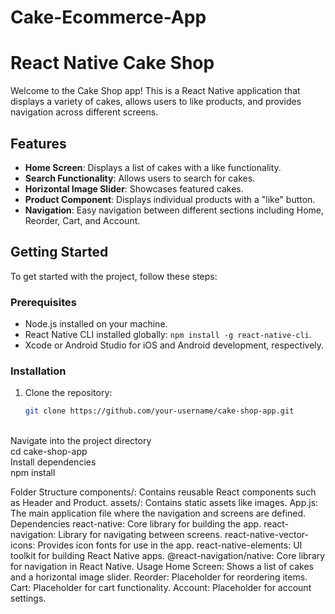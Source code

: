 # Cake-Ecommerce-App
# React Native Cake Shop

Welcome to the Cake Shop app! This is a React Native application that displays a variety of cakes, allows users to like products, and provides navigation across different screens.

## Features

- **Home Screen**: Displays a list of cakes with a like functionality.
- **Search Functionality**: Allows users to search for cakes.
- **Horizontal Image Slider**: Showcases featured cakes.
- **Product Component**: Displays individual products with a "like" button.
- **Navigation**: Easy navigation between different sections including Home, Reorder, Cart, and Account.

## Getting Started

To get started with the project, follow these steps:

### Prerequisites

- Node.js installed on your machine.
- React Native CLI installed globally: `npm install -g react-native-cli`.
- Xcode or Android Studio for iOS and Android development, respectively.

### Installation

1. Clone the repository:
   ```bash
   git clone https://github.com/your-username/cake-shop-app.git

<br>Navigate into the project directory<br>
cd cake-shop-app
<br>Install dependencies<br>
npm install

Folder Structure
components/: Contains reusable React components such as Header and Product.
assets/: Contains static assets like images.
App.js: The main application file where the navigation and screens are defined.
Dependencies
react-native: Core library for building the app.
react-navigation: Library for navigating between screens.
react-native-vector-icons: Provides icon fonts for use in the app.
react-native-elements: UI toolkit for building React Native apps.
@react-navigation/native: Core library for navigation in React Native.
Usage
Home Screen: Shows a list of cakes and a horizontal image slider.
Reorder: Placeholder for reordering items.
Cart: Placeholder for cart functionality.
Account: Placeholder for account settings.
